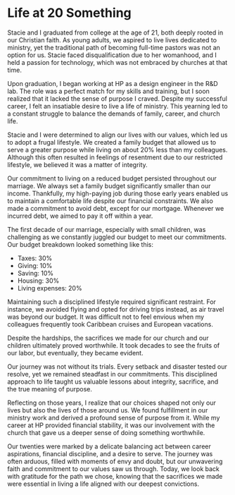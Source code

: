 # Life at 20 Something

Stacie and I graduated from college at the age of 21, both deeply rooted in our Christian faith. As young adults, we
aspired to live lives dedicated to ministry, yet the traditional path of becoming full-time pastors was not an option
for us. Stacie faced disqualification due to her womanhood, and I held a passion for technology, which was not embraced
by churches at that time.

Upon graduation, I began working at HP as a design engineer in the R&D lab. The role was a perfect match for my skills
and training, but I soon realized that it lacked the sense of purpose I craved. Despite my successful career, I felt an
insatiable desire to live a life of ministry. This yearning led to a constant struggle to balance the demands of family,
career, and church life.

Stacie and I were determined to align our lives with our values, which led us to adopt a frugal lifestyle. We created a
family budget that allowed us to serve a greater purpose while living on about 20% less than my colleagues. Although
this often resulted in feelings of resentment due to our restricted lifestyle, we believed it was a matter of integrity.

Our commitment to living on a reduced budget persisted throughout our marriage. We always set a family budget
significantly smaller than our income. Thankfully, my high-paying job during those early years enabled us to maintain a
comfortable life despite our financial constraints. We also made a commitment to avoid debt, except for our mortgage.
Whenever we incurred debt, we aimed to pay it off within a year.

The first decade of our marriage, especially with small children, was challenging as we constantly juggled our budget to
meet our commitments. Our budget breakdown looked something like this:

- Taxes: 30%
- Giving: 10%
- Saving: 10%
- Housing: 30%
- Living expenses: 20%

Maintaining such a disciplined lifestyle required significant restraint. For instance, we avoided flying and opted for
driving trips instead, as air travel was beyond our budget. It was difficult not to feel envious when my colleagues
frequently took Caribbean cruises and European vacations.

Despite the hardships, the sacrifices we made for our church and our children ultimately proved worthwhile. It
took decades to see the fruits of our labor, but eventually, they became evident.

Our journey was not without its trials. Every setback and disaster tested our resolve, yet we remained steadfast in our
commitments. This disciplined approach to life taught us valuable lessons about integrity, sacrifice, and the true
meaning of purpose.

Reflecting on those years, I realize that our choices shaped not only our lives but also the lives of those around us.
We found fulfillment in our ministry work and derived a profound sense of purpose from it. While my career at HP
provided financial stability, it was our involvement with the church that gave us a deeper sense of doing something
worthwhile.

Our twenties were marked by a delicate balancing act between career aspirations, financial discipline, and a desire to
serve. The journey was often arduous, filled with moments of envy and doubt, but our unwavering faith and commitment to
our values saw us through. Today, we look back with gratitude for the path we chose, knowing that the sacrifices we made
were essential in living a life aligned with our deepest convictions.

